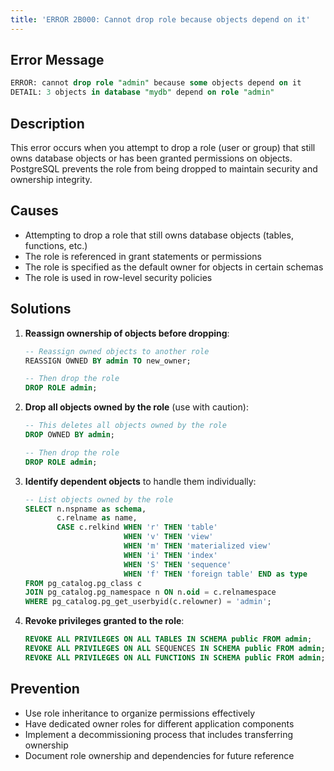 ```yaml
---
title: 'ERROR 2B000: Cannot drop role because objects depend on it'
---
```


## Error Message

```sql
ERROR: cannot drop role "admin" because some objects depend on it
DETAIL: 3 objects in database "mydb" depend on role "admin"
```

## Description

This error occurs when you attempt to drop a role (user or group) that still owns database objects or has been granted permissions on objects. PostgreSQL prevents the role from being dropped to maintain security and ownership integrity.

## Causes

- Attempting to drop a role that still owns database objects (tables, functions, etc.)
- The role is referenced in grant statements or permissions
- The role is specified as the default owner for objects in certain schemas
- The role is used in row-level security policies

## Solutions

1. **Reassign ownership of objects before dropping**:

   ```sql
   -- Reassign owned objects to another role
   REASSIGN OWNED BY admin TO new_owner;

   -- Then drop the role
   DROP ROLE admin;
   ```

2. **Drop all objects owned by the role** (use with caution):

   ```sql
   -- This deletes all objects owned by the role
   DROP OWNED BY admin;

   -- Then drop the role
   DROP ROLE admin;
   ```

3. **Identify dependent objects** to handle them individually:

   ```sql
   -- List objects owned by the role
   SELECT n.nspname as schema,
          c.relname as name,
          CASE c.relkind WHEN 'r' THEN 'table'
                         WHEN 'v' THEN 'view'
                         WHEN 'm' THEN 'materialized view'
                         WHEN 'i' THEN 'index'
                         WHEN 'S' THEN 'sequence'
                         WHEN 'f' THEN 'foreign table' END as type
   FROM pg_catalog.pg_class c
   JOIN pg_catalog.pg_namespace n ON n.oid = c.relnamespace
   WHERE pg_catalog.pg_get_userbyid(c.relowner) = 'admin';
   ```

4. **Revoke privileges granted to the role**:

   ```sql
   REVOKE ALL PRIVILEGES ON ALL TABLES IN SCHEMA public FROM admin;
   REVOKE ALL PRIVILEGES ON ALL SEQUENCES IN SCHEMA public FROM admin;
   REVOKE ALL PRIVILEGES ON ALL FUNCTIONS IN SCHEMA public FROM admin;
   ```

## Prevention

- Use role inheritance to organize permissions effectively
- Have dedicated owner roles for different application components
- Implement a decommissioning process that includes transferring ownership
- Document role ownership and dependencies for future reference
